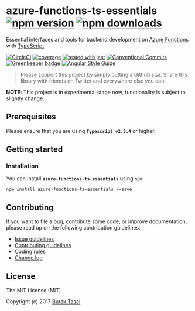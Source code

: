 # azure-functions-ts-essentials [![npm version](https://badge.fury.io/js/azure-functions-ts-essentials.svg)](https://www.npmjs.com/package/azure-functions-ts-essentials) [![npm downloads](https://img.shields.io/npm/dm/azure-functions-ts-essentials.svg)](https://www.npmjs.com/package/azure-functions-ts-essentials)
Essential interfaces and tools for backend development on [Azure Functions] with [TypeScript]

[![CircleCI](https://circleci.com/gh/fulls1z3/azure-functions-ts-essentials.svg?style=shield)](https://circleci.com/gh/fulls1z3/azure-functions-ts-essentials)
[![coverage](https://codecov.io/github/fulls1z3/azure-functions-ts-essentials/coverage.svg?branch=master)](https://codecov.io/gh/fulls1z3/azure-functions-ts-essentials)
[![tested with jest](https://img.shields.io/badge/tested_with-jest-99424f.svg)](https://github.com/facebook/jest)
[![Conventional Commits](https://img.shields.io/badge/Conventional%20Commits-1.0.0-yellow.svg)](https://conventionalcommits.org)
[![Greenkeeper badge](https://badges.greenkeeper.io/fulls1z3/azure-functions-ts-essentials.svg)](https://greenkeeper.io/)
[![Angular Style Guide](https://mgechev.github.io/angular2-style-guide/images/badge.svg)](https://angular.io/styleguide)

> Please support this project by simply putting a Github star. Share this library with friends on Twitter and everywhere else you can.

**NOTE**: This project is in experimental stage now, functionality is subject to slightly change.

## <a name="prerequisites"></a> Prerequisites
Please ensure that you are using **`Typescript v2.3.4`** or higher.

## <a name="getting-started"> Getting started
### <a name="installation"> Installation
You can install **`azure-functions-ts-essentials`** using `npm`

```
npm install azure-functions-ts-essentials --save
```

## <a name="contributing"></a> Contributing
If you want to file a bug, contribute some code, or improve documentation, please read up on the following contribution guidelines:
- [Issue guidelines](CONTRIBUTING.md#submit)
- [Contributing guidelines](CONTRIBUTING.md)
- [Coding rules](CONTRIBUTING.md#rules)
- [Change log](CHANGELOG.md)

## <a name="license"></a> License
The MIT License (MIT)

Copyright (c) 2017 [Burak Tasci]

[Azure Functions]: https://azure.microsoft.com/en-us/services/functions
[TypeScript]: https://github.com/Microsoft/TypeScript
[Burak Tasci]: https://github.com/fulls1z3
